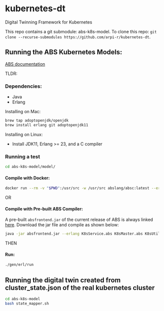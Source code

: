 # kubernetes-dt
Digital Twinning Framework for Kubernetes

This repo contains a git submodule: abs-k8s-model. To clone this repo:
`git clone --recurse-submodules https://github.com/arpi-r/kubernetes-dt`.

## Running the ABS Kubernetes Models:

[ABS documentation](https://abs-models.org/getting_started/local-install/)

TLDR:

### Dependencies:
 - Java
 - Erlang

Installing on Mac:
```bash
brew tap adoptopenjdk/openjdk
brew install erlang git adoptopenjdk11
```
Installing on Linux:

 - Install JDK11, Erlang >= 23, and a C compiler

### Running a test
```bash
cd abs-k8s-model/model/
```

#### Compile with Docker:
```bash
docker run --rm -v "$PWD":/usr/src -w /usr/src abslang/absc:latest --erlang K8sService.abs K8sMaster.abs K8sUtil.abs K8sWorkflow.abs ./tests/<test_name>.abs
```
OR
#### Compile with Pre-built ABS Compiler:
A pre-built `absfrontend.jar` of the current release of ABS is always linked [here](https://github.com/abstools/abstools/releases/latest).
Download the jar file and compile as shown below:
```bash
java -jar absfrontend.jar --erlang K8sService.abs K8sMaster.abs K8sUtil.abs K8sWorkflow.abs ./tests/<test_name>.abs
```
THEN
#### Run:
```bash
./gen/erl/run
```    

## Running the digital twin created from cluster_state.json of the real kubernetes cluster
```bash
cd abs-k8s-model
bash state_mapper.sh
```
